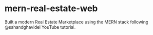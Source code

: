 # mern-real-estate-web
Built a modern Real Estate Marketplace using the MERN stack following @sahandghavidel YouTube tutorial. 
